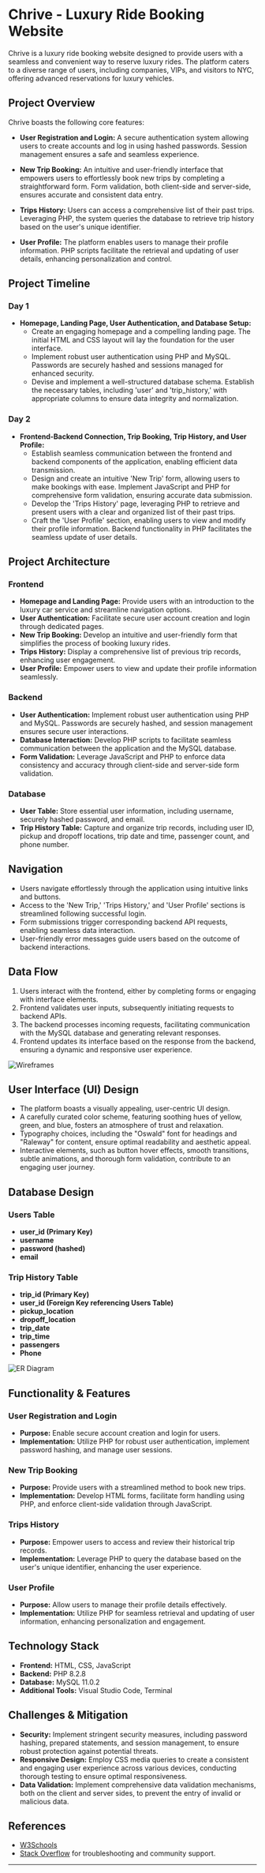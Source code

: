 # Chrive - Luxury Ride Booking Website

Chrive is a luxury ride booking website designed to provide users with a seamless and convenient way to reserve luxury rides. The platform caters to a diverse range of users, including companies, VIPs, and visitors to NYC, offering advanced reservations for luxury vehicles.

## Project Overview

Chrive boasts the following core features:

- **User Registration and Login:** A secure authentication system allowing users to create accounts and log in using hashed passwords. Session management ensures a safe and seamless experience.

- **New Trip Booking:** An intuitive and user-friendly interface that empowers users to effortlessly book new trips by completing a straightforward form. Form validation, both client-side and server-side, ensures accurate and consistent data entry.

- **Trips History:** Users can access a comprehensive list of their past trips. Leveraging PHP, the system queries the database to retrieve trip history based on the user's unique identifier.

- **User Profile:** The platform enables users to manage their profile information. PHP scripts facilitate the retrieval and updating of user details, enhancing personalization and control.

## Project Timeline

### Day 1

- **Homepage, Landing Page, User Authentication, and Database Setup:**
  - Create an engaging homepage and a compelling landing page. The initial HTML and CSS layout will lay the foundation for the user interface.
  - Implement robust user authentication using PHP and MySQL. Passwords are securely hashed and sessions managed for enhanced security.
  - Devise and implement a well-structured database schema. Establish the necessary tables, including 'user' and 'trip_history,' with appropriate columns to ensure data integrity and normalization.

### Day 2

- **Frontend-Backend Connection, Trip Booking, Trip History, and User Profile:**
  - Establish seamless communication between the frontend and backend components of the application, enabling efficient data transmission.
  - Design and create an intuitive 'New Trip' form, allowing users to make bookings with ease. Implement JavaScript and PHP for comprehensive form validation, ensuring accurate data submission.
  - Develop the 'Trips History' page, leveraging PHP to retrieve and present users with a clear and organized list of their past trips.
  - Craft the 'User Profile' section, enabling users to view and modify their profile information. Backend functionality in PHP facilitates the seamless update of user details.

## Project Architecture

### Frontend

- **Homepage and Landing Page:** Provide users with an introduction to the luxury car service and streamline navigation options.
- **User Authentication:** Facilitate secure user account creation and login through dedicated pages.
- **New Trip Booking:** Develop an intuitive and user-friendly form that simplifies the process of booking luxury rides.
- **Trips History:** Display a comprehensive list of previous trip records, enhancing user engagement.
- **User Profile:** Empower users to view and update their profile information seamlessly.

### Backend

- **User Authentication:** Implement robust user authentication using PHP and MySQL. Passwords are securely hashed, and session management ensures secure user interactions.
- **Database Interaction:** Develop PHP scripts to facilitate seamless communication between the application and the MySQL database.
- **Form Validation:** Leverage JavaScript and PHP to enforce data consistency and accuracy through client-side and server-side form validation.

### Database

- **User Table:** Store essential user information, including username, securely hashed password, and email.
- **Trip History Table:** Capture and organize trip records, including user ID, pickup and dropoff locations, trip date and time, passenger count, and phone number.

## Navigation

- Users navigate effortlessly through the application using intuitive links and buttons.
- Access to the 'New Trip,' 'Trips History,' and 'User Profile' sections is streamlined following successful login.
- Form submissions trigger corresponding backend API requests, enabling seamless data interaction.
- User-friendly error messages guide users based on the outcome of backend interactions.

## Data Flow

1. Users interact with the frontend, either by completing forms or engaging with interface elements.
2. Frontend validates user inputs, subsequently initiating requests to backend APIs.
3. The backend processes incoming requests, facilitating communication with the MySQL database and generating relevant responses.
4. Frontend updates its interface based on the response from the backend, ensuring a dynamic and responsive user experience.

![Wireframes](https://github.com/naa7/chrive/blob/main/wireframes.png)

## User Interface (UI) Design

- The platform boasts a visually appealing, user-centric UI design.
- A carefully curated color scheme, featuring soothing hues of yellow, green, and blue, fosters an atmosphere of trust and relaxation.
- Typography choices, including the "Oswald" font for headings and "Raleway" for content, ensure optimal readability and aesthetic appeal.
- Interactive elements, such as button hover effects, smooth transitions, subtle animations, and thorough form validation, contribute to an engaging user journey.

## Database Design

### Users Table

- **user_id (Primary Key)**
- **username**
- **password (hashed)**
- **email**

### Trip History Table

- **trip_id (Primary Key)**
- **user_id (Foreign Key referencing Users Table)**
- **pickup_location**
- **dropoff_location**
- **trip_date**
- **trip_time**
- **passengers**
- **Phone**
  
![ER Diagram](https://github.com/naa7/chrive/blob/main/ER_diagram.png)

## Functionality & Features

### User Registration and Login

- **Purpose:** Enable secure account creation and login for users.
- **Implementation:** Utilize PHP for robust user authentication, implement password hashing, and manage user sessions.

### New Trip Booking

- **Purpose:** Provide users with a streamlined method to book new trips.
- **Implementation:** Develop HTML forms, facilitate form handling using PHP, and enforce client-side validation through JavaScript.

### Trips History

- **Purpose:** Empower users to access and review their historical trip records.
- **Implementation:** Leverage PHP to query the database based on the user's unique identifier, enhancing the user experience.

### User Profile

- **Purpose:** Allow users to manage their profile details effectively.
- **Implementation:** Utilize PHP for seamless retrieval and updating of user information, enhancing personalization and engagement.

## Technology Stack

- **Frontend:** HTML, CSS, JavaScript
- **Backend:** PHP 8.2.8
- **Database:** MySQL 11.0.2
- **Additional Tools:** Visual Studio Code, Terminal

## Challenges & Mitigation

- **Security:** Implement stringent security measures, including password hashing, prepared statements, and session management, to ensure robust protection against potential threats.
- **Responsive Design:** Employ CSS media queries to create a consistent and engaging user experience across various devices, conducting thorough testing to ensure optimal responsiveness.
- **Data Validation:** Implement comprehensive data validation mechanisms, both on the client and server sides, to prevent the entry of invalid or malicious data.

## References

- [W3Schools](https://www.w3schools.com/)
- [Stack Overflow](https://stackoverflow.com/) for troubleshooting and community support.

---
